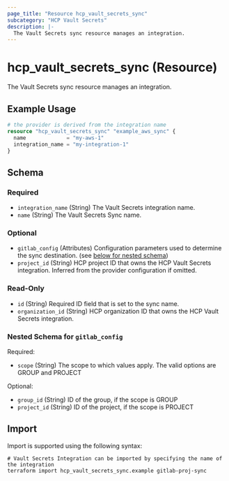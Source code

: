 ```yaml
---
page_title: "Resource hcp_vault_secrets_sync"
subcategory: "HCP Vault Secrets"
description: |-
  The Vault Secrets sync resource manages an integration.
---
```


# hcp_vault_secrets_sync (Resource)

The Vault Secrets sync resource manages an integration.

## Example Usage

```terraform
# the provider is derived from the integration name
resource "hcp_vault_secrets_sync" "example_aws_sync" {
  name             = "my-aws-1"
  integration_name = "my-integration-1"
}
```

<!-- schema generated by tfplugindocs -->
## Schema

### Required

- `integration_name` (String) The Vault Secrets integration name.
- `name` (String) The Vault Secrets Sync name.

### Optional

- `gitlab_config` (Attributes) Configuration parameters used to determine the sync destination. (see [below for nested schema](#nestedatt--gitlab_config))
- `project_id` (String) HCP project ID that owns the HCP Vault Secrets integration. Inferred from the provider configuration if omitted.

### Read-Only

- `id` (String) Required ID field that is set to the sync name.
- `organization_id` (String) HCP organization ID that owns the HCP Vault Secrets integration.

<a id="nestedatt--gitlab_config"></a>
### Nested Schema for `gitlab_config`

Required:

- `scope` (String) The scope to which values apply. The valid options are GROUP and PROJECT

Optional:

- `group_id` (String) ID of the group, if the scope is GROUP
- `project_id` (String) ID of the project, if the scope is PROJECT

## Import

Import is supported using the following syntax:

```shell
# Vault Secrets Integration can be imported by specifying the name of the integration
terraform import hcp_vault_secrets_sync.example gitlab-proj-sync
```
